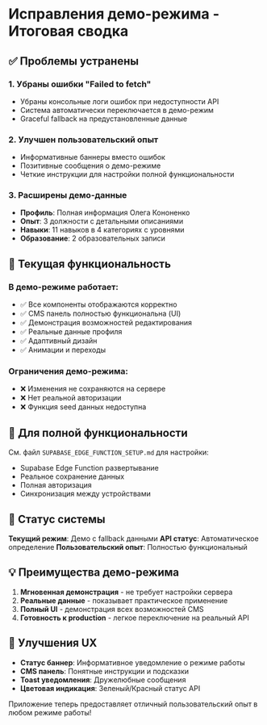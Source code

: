 # Исправления демо-режима - Итоговая сводка

## ✅ Проблемы устранены

### 1. Убраны ошибки "Failed to fetch"
- Убраны консольные логи ошибок при недоступности API
- Система автоматически переключается в демо-режим
- Graceful fallback на предустановленные данные

### 2. Улучшен пользовательский опыт
- Информативные баннеры вместо ошибок
- Позитивные сообщения о демо-режиме
- Четкие инструкции для настройки полной функциональности

### 3. Расширены демо-данные
- **Профиль**: Полная информация Олега Кононенко
- **Опыт**: 3 должности с детальными описаниями
- **Навыки**: 11 навыков в 4 категориях с уровнями
- **Образование**: 2 образовательных записи

## 🎯 Текущая функциональность

### В демо-режиме работает:
- ✅ Все компоненты отображаются корректно
- ✅ CMS панель полностью функциональна (UI)
- ✅ Демонстрация возможностей редактирования
- ✅ Реальные данные профиля
- ✅ Адаптивный дизайн
- ✅ Анимации и переходы

### Ограничения демо-режима:
- ❌ Изменения не сохраняются на сервере
- ❌ Нет реальной авторизации
- ❌ Функция seed данных недоступна

## 🚀 Для полной функциональности

См. файл `SUPABASE_EDGE_FUNCTION_SETUP.md` для настройки:
- Supabase Edge Function развертывание
- Реальное сохранение данных
- Полная авторизация
- Синхронизация между устройствами

## 📱 Статус системы

**Текущий режим**: Демо с fallback данными
**API статус**: Автоматическое определение
**Пользовательский опыт**: Полностью функциональный

## 💡 Преимущества демо-режима

1. **Мгновенная демонстрация** - не требует настройки сервера
2. **Реальные данные** - показывает практическое применение
3. **Полный UI** - демонстрация всех возможностей CMS
4. **Готовность к production** - легкое переключение на реальный API

## 🎨 Улучшения UX

- **Статус баннер**: Информативное уведомление о режиме работы
- **CMS панель**: Понятные инструкции и подсказки
- **Toast уведомления**: Дружелюбные сообщения
- **Цветовая индикация**: Зеленый/Красный статус API

Приложение теперь предоставляет отличный пользовательский опыт в любом режиме работы!